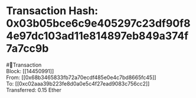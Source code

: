 
Transaction Hash: 0x03b05bce6c9e405297c23df90f84e97dc103ad11e814897eb849a374f7a7cc9b
====================================================================================
  
#💸Transaction  
Block: [[14450991]]  
From: [[0x68b3465833fb72a70ecdf485e0e4c7bd8665fc45]]  
To: [[0xc02aaa39b223fe8d0a0e5c4f27ead9083c756cc2]]  
Transferred: 0.15 Ether